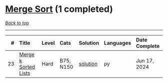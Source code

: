# [Merge Sort](<https://leetcode.com/tag/Merge-Sort/>) (1 completed)

*[Back to top](<../../README.md>)*

------

|   # | Title                                                                        | Level   | Cats      | Solution                                      | Languages   | Date Complete   |
|----:|:-----------------------------------------------------------------------------|:--------|:----------|:----------------------------------------------|:------------|:----------------|
|  23 | [Merge k Sorted Lists](<https://leetcode.com/problems/merge-k-sorted-lists>) | Hard    | B75, N150 | [solution](<../_23. Merge k Sorted Lists.md>) | py          | Jun 17, 2024    |